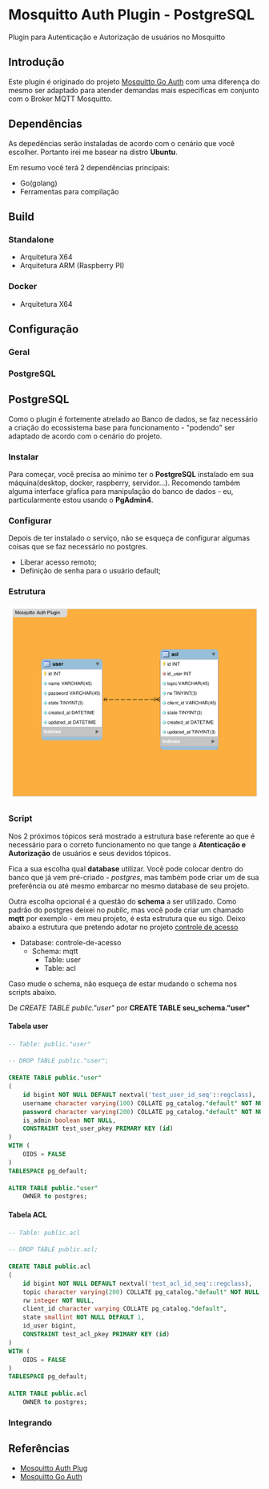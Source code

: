 # Mosquitto Auth Plugin - PostgreSQL

Plugin para Autenticação e Autorização de usuários no Mosquitto

## Introdução

Este plugin é originado do projeto [Mosquitto Go Auth](https://github.com/iegomez/mosquitto-go-auth) com uma diferença do mesmo ser adaptado para atender demandas mais especificas em conjunto com o Broker MQTT Mosquitto.

## Dependências

As depedências serão instaladas de acordo com o cenário que você escolher. Portanto irei me basear na distro **Ubuntu**.

Em resumo você terá 2 dependências principais: 

* Go(golang)
* Ferramentas para compilação

## Build

### Standalone

* Arquitetura X64
* Arquitetura ARM (Raspberry PI)

### Docker

* Arquitetura X64

## Configuração

### Geral

### PostgreSQL


## PostgreSQL

Como o plugin é fortemente atrelado ao Banco de dados, se faz necessário a criação do ecossistema base para funcionamento - "podendo" ser adaptado de acordo com o cenário do projeto.

### Instalar

Para começar, você precisa ao mínimo ter o **PostgreSQL** instalado em sua máquina(desktop, docker, raspberry, servidor...). Recomendo também alguma interface gŕafica para manipulação do banco de dados - eu, particularmente estou usando o **PgAdmin4**.

### Configurar

Depois de ter instalado o serviço, não se esqueça de configurar algumas coisas que se faz necessário no postgres.

* Liberar acesso remoto;
* Definição de senha para o usuário default;

### Estrutura

![img](https://raw.githubusercontent.com/douglaszuqueto/mosquitto-auth-plugin/master/.github/mosquitto-auth-plugin.png)

### Script

Nos 2 próximos tópicos será mostrado a estrutura base referente ao que é necessário para o correto funcionamento no que tange a **Atenticação e Autorização** de usuários e seus devidos tópicos.

Fica a sua escolha qual **database** utilizar. Você pode colocar dentro do banco que já vem pré-criado - *postgres*, mas também pode criar um de sua preferência ou até mesmo embarcar no mesmo database de seu projeto.

Outra escolha opcional é a questão do **schema** a ser utilizado. Como padrão do postgres deixei no *public*, mas você pode criar um chamado **mqtt** por exemplo - em meu projeto, é esta estrutura que eu sigo. Deixo abaixo a estrutura que pretendo adotar no projeto [controle de acesso](https://github.com/douglaszuqueto/controle-de-acesso)

* Database: controle-de-acesso
    * Schema: mqtt
        * Table: user
        * Table: acl 

Caso mude o schema, não esqueça de estar mudando o schema nos scripts abaixo.

De *CREATE TABLE public."user"* por **CREATE TABLE seu_schema."user"**

#### Tabela user

```sql
-- Table: public."user"

-- DROP TABLE public."user";

CREATE TABLE public."user"
(
    id bigint NOT NULL DEFAULT nextval('test_user_id_seq'::regclass),
    username character varying(100) COLLATE pg_catalog."default" NOT NULL,
    password character varying(200) COLLATE pg_catalog."default" NOT NULL,
    is_admin boolean NOT NULL,
    CONSTRAINT test_user_pkey PRIMARY KEY (id)
)
WITH (
    OIDS = FALSE
)
TABLESPACE pg_default;

ALTER TABLE public."user"
    OWNER to postgres;
```

#### Tabela ACL

```sql
-- Table: public.acl

-- DROP TABLE public.acl;

CREATE TABLE public.acl
(
    id bigint NOT NULL DEFAULT nextval('test_acl_id_seq'::regclass),
    topic character varying(200) COLLATE pg_catalog."default" NOT NULL,
    rw integer NOT NULL,
    client_id character varying COLLATE pg_catalog."default",
    state smallint NOT NULL DEFAULT 1,
    id_user bigint,
    CONSTRAINT test_acl_pkey PRIMARY KEY (id)
)
WITH (
    OIDS = FALSE
)
TABLESPACE pg_default;

ALTER TABLE public.acl
    OWNER to postgres;
```

### Integrando

## Referências

* [Mosquitto Auth Plug](https://github.com/jpmens/mosquitto-auth-plug)
* [Mosquitto Go Auth](https://github.com/iegomez/mosquitto-go-auth)
